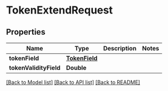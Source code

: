 # TokenExtendRequest

## Properties
Name | Type | Description | Notes
------------ | ------------- | ------------- | -------------
**tokenField** | [**TokenField**](TokenField.md) |  | 
**tokenValidityField** | **Double** |  | 

[[Back to Model list]](../README.md#documentation-for-models) [[Back to API list]](../README.md#documentation-for-api-endpoints) [[Back to README]](../README.md)


